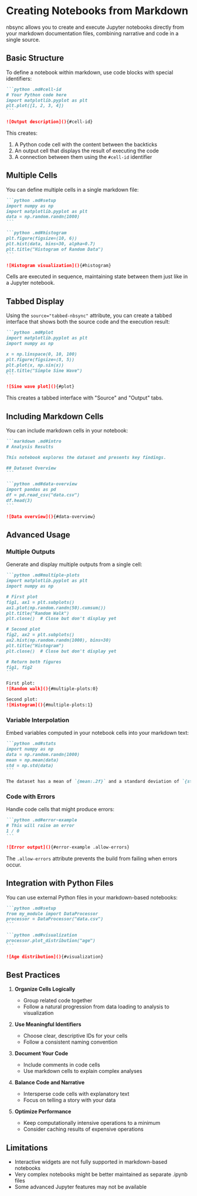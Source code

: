 # Creating Notebooks from Markdown

nbsync allows you to create and execute Jupyter notebooks directly from your
markdown documentation files, combining narrative and code in a single source.

## Basic Structure

To define a notebook within markdown, use code blocks with special identifiers:

````markdown
```python .md#cell-id
# Your Python code here
import matplotlib.pyplot as plt
plt.plot([1, 2, 3, 4])
```

![Output description](){#cell-id}
````

This creates:

1. A Python code cell with the content between the backticks
2. An output cell that displays the result of executing the code
3. A connection between them using the `#cell-id` identifier

## Multiple Cells

You can define multiple cells in a single markdown file:

````markdown
```python .md#setup
import numpy as np
import matplotlib.pyplot as plt
data = np.random.randn(1000)
```

```python .md#histogram
plt.figure(figsize=(10, 6))
plt.hist(data, bins=30, alpha=0.7)
plt.title("Histogram of Random Data")
```

![Histogram visualization](){#histogram}
````

Cells are executed in sequence, maintaining state between them just like in a
Jupyter notebook.

## Tabbed Display

Using the `source="tabbed-nbsync"` attribute, you can create a tabbed interface
that shows both the source code and the execution result:

````markdown source="tabbed-nbsync"
```python .md#plot
import matplotlib.pyplot as plt
import numpy as np

x = np.linspace(0, 10, 100)
plt.figure(figsize=(8, 5))
plt.plot(x, np.sin(x))
plt.title("Simple Sine Wave")
```

![Sine wave plot](){#plot}
````

This creates a tabbed interface with "Source" and "Output" tabs.

## Including Markdown Cells

You can include markdown cells in your notebook:

````markdown
```markdown .md#intro
# Analysis Results

This notebook explores the dataset and presents key findings.

## Dataset Overview
```

```python .md#data-overview
import pandas as pd
df = pd.read_csv("data.csv")
df.head(3)
```

![Data overview](){#data-overview}
````

## Advanced Usage

### Multiple Outputs

Generate and display multiple outputs from a single cell:

````markdown
```python .md#multiple-plots
import matplotlib.pyplot as plt
import numpy as np

# First plot
fig1, ax1 = plt.subplots()
ax1.plot(np.random.randn(50).cumsum())
plt.title("Random Walk")
plt.close()  # Close but don't display yet

# Second plot
fig2, ax2 = plt.subplots()
ax2.hist(np.random.randn(1000), bins=30)
plt.title("Histogram")
plt.close()  # Close but don't display yet

# Return both figures
fig1, fig2
```

First plot:
![Random walk](){#multiple-plots:0}

Second plot:
![Histogram](){#multiple-plots:1}
````

### Variable Interpolation

Embed variables computed in your notebook cells into your markdown text:

````markdown
```python .md#stats
import numpy as np
data = np.random.randn(1000)
mean = np.mean(data)
std = np.std(data)
```

The dataset has a mean of `{mean:.2f}` and a standard deviation of `{std:.2f}`.
````

### Code with Errors

Handle code cells that might produce errors:

````markdown
```python .md#error-example
# This will raise an error
1 / 0
```

![Error output](){#error-example .allow-errors}
````

The `.allow-errors` attribute prevents the build from failing when errors occur.

## Integration with Python Files

You can use external Python files in your markdown-based notebooks:

````markdown
```python .md#setup
from my_module import DataProcessor
processor = DataProcessor("data.csv")
```

```python .md#visualization
processor.plot_distribution("age")
```

![Age distribution](){#visualization}
````

## Best Practices

1. **Organize Cells Logically**

   - Group related code together
   - Follow a natural progression from data loading to analysis to visualization

2. **Use Meaningful Identifiers**

   - Choose clear, descriptive IDs for your cells
   - Follow a consistent naming convention

3. **Document Your Code**

   - Include comments in code cells
   - Use markdown cells to explain complex analyses

4. **Balance Code and Narrative**

   - Intersperse code cells with explanatory text
   - Focus on telling a story with your data

5. **Optimize Performance**
   - Keep computationally intensive operations to a minimum
   - Consider caching results of expensive operations

## Limitations

- Interactive widgets are not fully supported in markdown-based notebooks
- Very complex notebooks might be better maintained as separate .ipynb files
- Some advanced Jupyter features may not be available
